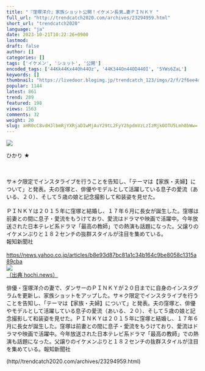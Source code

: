 ```yaml
---
title: "『窪塚洋介』家族ショット公開！イケメン長男…妻ＰＩＮＫＹ "
full_url: "http://trendcatch2020.com/archives/23294959.html"
short_url: "trendcatch2020"
language: "ja"
date: 2023-10-21T10:22:26+0900
lastmod: 
draft: false
author: []
categories: []
tags: ['イケメン', 'ショット', '公開']
encoded_tags: ['44Kk44Kx44Oh44Oz', '44K344On44OD44OI', '5YWs6ZaL']
keywords: []
thumbnail: "https://livedoor.blogimg.jp/trendcatch_123/imgs/2/f/2f6ee4dd.jpg"
popular: 1144
latest: 861
trend: 289
featured: 198
views: 1563
comments: 32
weight: 20
slug: aHR0cC8vdHJlbmRjYXRjaDIwMjAuY29tL2FyY2hpdmVzLzIzMjk0OTU5Lmh0bWw=
---
```


![](https://livedoor.blogimg.jp/trendcatch_123/imgs/2/f/2f6ee4dd.jpg)

<div><p>ひかり ★ </p><br> <br> サ＊ク限定でインスタライブを行うことを告知し、「テーマは【家族・夫婦】について」と発表。夫の窪塚と、俳優やモデルとして活躍している息子の愛流（あいる、２０）、そして５歳の娘と記念撮影して和装姿を見せた。 <br> <br> ＰＩＮＫＹは２０１５年に窪塚と結婚し、１７年６月に長女が誕生した。窪塚は前妻との間に息子・愛流をもうけており、愛流はドラマや映画で活躍中。今年放送された日本テレビ系ドラマ「最高の教師」での熱演も話題になった。父譲りのイケメンぶりと１８２センチの抜群スタイルが注目を集めている。 <br> 報知新聞社 <br> <br> <a target='_blank' href='https//news.yahoo.co.jp/articles/b8e93d87bc81a1c34b164c9be8058c1315a89cba'>https//news.yahoo.co.jp/articles/b8e93d87bc81a1c34b164c9be8058c1315a89cba</a> <br> <a href='https//hochi.news/images/2023/10/20/20231020-OHT1I51035-L.jpg' target='_blank' class='' id='img_1_1'><img src='https//livedoor.blogimg.jp/trendcatch_123/imgs/a/d/ad93c846.jpg'><br>（出典 hochi.news）<br></a> <p>俳優・窪塚洋介の妻で、ダンサーのＰＩＮＫＹが２０日までに自身のインスタグラムを更新し、家族ショットをアップした。サ＊ク限定でインスタライブを行うことを告知し、「テーマは【家族・夫婦】について」と発表。夫の窪塚と、俳優やモデルとして活躍している息子の愛流（あいる、２０）、そして５歳の娘と記念撮影して和装姿を見せた。ＰＩＮＫＹは２０１５年に窪塚と結婚し、１７年６月に長女が誕生した。窪塚は前妻との間に息子・愛流をもうけており、愛流はドラマや映画で活躍中。今年放送された日本テレビ系ドラマ「最高の教師」での熱演も話題になった。父譲りのイケメンぶりと１８２センチの抜群スタイルが注目を集めている。報知新聞社</p></div>

(http//trendcatch2020.com/archives/23294959.html)
